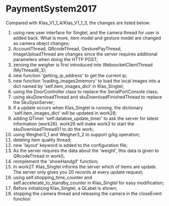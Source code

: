 # PaymentSystem2017
Compared with Klas_V1_1_4/Klas_V1_1_3, the changes are listed below:
1. using new user interface for Singtel, and the camera thread for user is added back. What is more, item model and gesture model are changed as camera obejct changes;
2. AccountThread, QRcodeThread, GesturePayThread, ImageUploadThread are changes since the server requires additional parameters when doing the HTTP POST;
3. zeroing the weigher is first introduced into WebsocketClientThread (MyThread8_3);
4. new function 'getting_ip_address' to get the current ip;
5. new function 'loading_images2memory' to load the local images into a dict named by 'self.item_images_dict' in Klas_Singtel;
6. using the DoorController class to replace the SerialPortConsole class;
7. using skuDownloadThread and skuDownloadFinishedThread to replace the SkuSysnServer;
8. if a update occurs when Klas_Singtel is running, the dictionary 'self.item_images_dict' will be updated in work28;
9. adding QTimer 'self.databse_update_timer' to ask the server for latest information (work26). work26 will make work3 to start the skuDownloadThread01 to do the work;
10. using Weigher3_1 and Weigher3_2 to support g/kg operation;
11. deleting item quality thread;
12. new 'layout' keyword is added to the configuration file;
13. As the server requires the data about the 'weight', this data is given to QRcodeThread in work5;
14. reimplement the 'showHandgif' function;
15. In work27. Klas_Singtel informs the server which of items are update. The server only gives you 20 records at every update request;
16. using self.shopping_time_counter and self.accelerate_to_standby_counter in Klas_Singtel for easy modification;
17. Before initializing Klas_Singtel, a QLabel is shown;
18. stopping the camera thread and releasing the camera in the closeEvent function 
